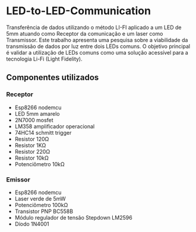 # LED-to-LED-Communication
Transferência de dados utilizando o método LI-FI aplicado a um LED de 5mm atuando como Receptor da comunicação e um laser como Transmissor.
Este trabalho apresenta uma pesquisa sobre a viabilidade da transmissão de dados por luz entre
dois LEDs comuns. O objetivo principal é validar a utilização de LEDs comuns como uma solução acessível para a
tecnologia Li-Fi (Light Fidelity). 

## Componentes utilizados 

### Receptor 
* Esp8266 nodemcu
* LED 5mm amarelo
* 2N7000 mosfet
* LM358 amplificador operacional
* 74HC14 schmitt trigger
* Resistor 120Ω
* Resistor 1KΩ
* Resistor 220Ω
* Resistor 10kΩ
* Potenciômetro 10kΩ

### Emissor 
* Esp8266 nodemcu 
* Laser verde de 5mW 
* Potenciômetro 100kΩ
* Transistor PNP BC558B
* Módulo regulador de tensão Stepdown LM2596
* Díodo 1N4001

